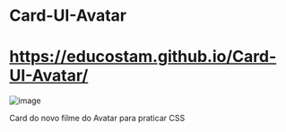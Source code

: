 # Card-UI-Avatar
# https://educostam.github.io/Card-UI-Avatar/
![image](https://user-images.githubusercontent.com/112649942/211236833-65be6396-7f1f-4529-83cb-850a6042c285.png)

Card do novo filme do Avatar para praticar CSS
